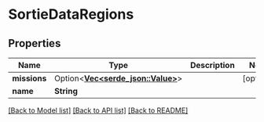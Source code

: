 # SortieDataRegions

## Properties

Name | Type | Description | Notes
------------ | ------------- | ------------- | -------------
**missions** | Option<[**Vec<serde_json::Value>**](serde_json::Value.md)> |  | [optional]
**name** | **String** |  | 

[[Back to Model list]](../README.md#documentation-for-models) [[Back to API list]](../README.md#documentation-for-api-endpoints) [[Back to README]](../README.md)


